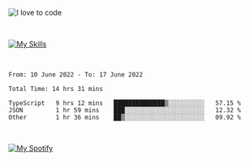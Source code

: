![I love to code](https://capsule-render.vercel.app/api?height=250&type=waving&color=gradient&customColorList=14&section=header&text=%F0%9F%92%80%20%F0%9F%96%A4%20%F0%9F%92%BB&fontSize=34&fontColor=fff&animation=fadeIn&fontAlignY=40)

<br>

[![My Skills](https://skillicons.dev/icons?i=html,css,js,ts,dart,react,vue,astro,nextjs,nuxtjs,svelte,remix,gatsby,flutter,jest,sass,styledcomponents,tailwind,materialui,nodejs,graphql,git,netlify,ai,figma)](https://skillicons.dev)

<br>

<!--START_SECTION:waka-->

```text
From: 10 June 2022 - To: 17 June 2022

Total Time: 14 hrs 31 mins

TypeScript   9 hrs 12 mins   ██████████████▒░░░░░░░░░░   57.15 %
JSON         1 hr 59 mins    ███░░░░░░░░░░░░░░░░░░░░░░   12.32 %
Other        1 hr 36 mins    ██▒░░░░░░░░░░░░░░░░░░░░░░   09.92 %
```

<!--END_SECTION:waka-->

<br>

[![My Spotify](https://spotify-github-profile.vercel.app/api/view?uid=dmblakedesign&cover_image=true&theme=default&bar_color=53b14f&bar_color_cover=false)](https://github.com/kittinan/spotify-github-profile)
